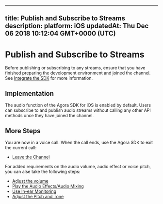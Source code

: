 
---
title: Publish and Subscribe to Streams
description: 
platform: iOS
updatedAt: Thu Dec 06 2018 10:12:04 GMT+0000 (UTC)
---
# Publish and Subscribe to Streams
Before publishing or subscribing to any streams, ensure that you have finished preparing the development environment and joined the channel. See [Integrate the SDK](../../en/Voice/ios_audio.md) for more information.

## Implementation
The audio function of the Agora SDK for iOS is enabled by default. Users can subscribe to and publish audio streams without calling any other API methods once they have joined the channel.

## More Steps
You are now in a voice call. When the call ends, use the Agora SDK to exit the current call:

* [Leave the Channel](../../en/Voice/leave_ios.md)

For added requirements on the audio volume, audio effect or voice pitch, you can alse take the following steps:

* [Adjust the volume](../../en/Voice/volume_ios_audio.md)
* [Play the Audio Effects/Audio Mixing](../../en/Voice/effect_mixing_ios_audio.md)
* [Use In-ear Monitoring](../../en/Voice/in-ear_ios_audio.md)
* [Adjust the Pitch and Tone](../../en/Voice/voice_effect_ios_audio.md)
